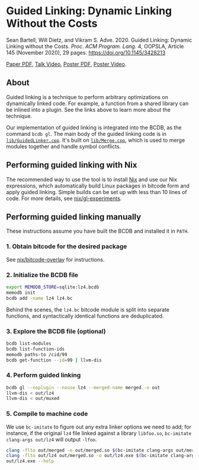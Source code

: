 # Guided Linking: Dynamic Linking Without the Costs

Sean Bartell, Will Dietz, and Vikram S. Adve. 2020. Guided Linking: Dynamic
Linking without the Costs. *Proc. ACM Program. Lang.* 4, OOPSLA, Article 145
(November 2020), 29 pages. <https://doi.org/10.1145/3428213>

[Paper PDF](./paper.pdf), [Talk Video](https://youtu.be/QyNJKllZP4I), [Poster
PDF](./poster.pdf), [Poster Video](https://youtu.be/GQR9W44N5W4).

## About

Guided linking is a technique to perform arbitrary optimizations on dynamically
linked code. For example, a function from a shared library can be inlined into
a plugin. See the links above to learn more about the technique.

Our implementation of guided linking is integrated into the BCDB, as the
command `bcdb gl`. The main body of the guided linking code is in
[`lib/GuidedLinker.cpp`](../../lib/GuidedLinker.cpp). It's built on
[`lib/Merge.cpp`](../../lib/Merge.cpp), which is used to merge modules together
and handle symbol conflicts.

## Performing guided linking with Nix

The recommended way to use the tool is to install [Nix](https://nixos.org/) and
use our Nix expressions, which automatically build Linux packages in bitcode
form and apply guided linking. Simple builds can be set up with less than 10
lines of code. For more details, see
[nix/gl-experiments](../nix/gl-experiments).

## Performing guided linking manually

These instructions assume you have built the BCDB and installed it in `PATH`.

### 1. Obtain bitcode for the desired package

See [nix/bitcode-overlay](../nix/bitcode-overlay/README.md) for instructions.

### 2. Initialize the BCDB file

```sh
export MEMODB_STORE=sqlite:lz4.bcdb
memodb init
bcdb add -name lz4 lz4.bc
```

Behind the scenes, the `lz4.bc` bitcode module is split into separate
functions, and syntactically identical functions are deduplicated.

### 3. Explore the BCDB file (optional)

```sh
bcdb list-modules
bcdb list-function-ids
memodb paths-to /cid/99
bcdb get-function --id=99 | llvm-dis
```

### 4. Perform guided linking

```sh
bcdb gl --noplugin --nouse lz4 --merged-name merged -o out
llvm-dis < out/lz4
llvm-dis < out/muxed
```

### 5. Compile to machine code

We use `bc-imitate` to figure out any extra linker options we need to add;
for instance, if the original `lz4` file linked against a library `libfoo.so`,
`bc-imitate clang-args out/lz4` will output `-lfoo`.

```sh
clang -flto out/merged -o out/merged.so $(bc-imitate clang-args out/merged)
clang -flto out/lz4 out/merged.so -o out/lz4.exe $(bc-imitate clang-args out/lz4)
out/lz4.exe --help
```
